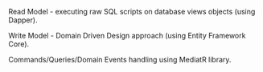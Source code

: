 Read Model - executing raw SQL scripts on database views objects (using Dapper).

Write Model - Domain Driven Design approach (using Entity Framework Core).

Commands/Queries/Domain Events handling using MediatR library.

